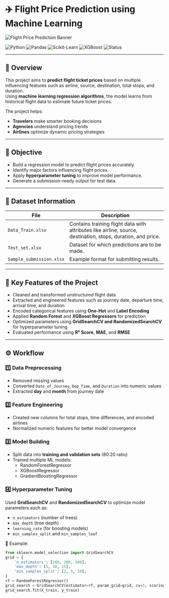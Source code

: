 # ✈️ Flight Price Prediction using Machine Learning  

![Flight Price Prediction Banner](https://github.com/saitejkonduti/FlightPricePrediction/blob/main/banner.png)

![Python](https://img.shields.io/badge/Python-3.10-blue)
![Pandas](https://img.shields.io/badge/Library-Pandas-yellow)
![Scikit-Learn](https://img.shields.io/badge/ML-Scikit--Learn-orange)
![XGBoost](https://img.shields.io/badge/Algorithm-XGBoost-green)
![Status](https://img.shields.io/badge/Project-Completed-success)

---

## 📌 Overview  

This project aims to **predict flight ticket prices** based on multiple influencing features such as airline, source, destination, total stops, and duration.  
Using **machine learning regression algorithms**, the model learns from historical flight data to estimate future ticket prices.  

The project helps:
- **Travelers** make smarter booking decisions  
- **Agencies** understand pricing trends  
- **Airlines** optimize dynamic pricing strategies  

---

## 🎯 Objective  

- Build a regression model to predict flight prices accurately.  
- Identify major factors influencing flight prices.  
- Apply **hyperparameter tuning** to improve model performance.  
- Generate a submission-ready output for test data.

---

## 🧾 Dataset Information  

| File | Description |
|------|--------------|
| `Data_Train.xlsx` | Contains training flight data with attributes like airline, source, destination, stops, duration, and price. |
| `Test_set.xlsx` | Dataset for which predictions are to be made. |
| `Sample_submission.xlsx` | Example format for submitting results. |

---

## 🧠 Key Features of the Project  

- Cleaned and transformed unstructured flight data  
- Extracted and engineered features such as journey date, departure time, arrival time, and duration  
- Encoded categorical features using **One-Hot** and **Label Encoding**  
- Applied **Random Forest** and **XGBoost Regressors** for prediction  
- Optimized parameters using **GridSearchCV and RandomizedSearchCV** for hyperparameter tuning  
- Evaluated performance using **R² Score**, **MAE**, and **RMSE**

---

## ⚙️ Workflow  

### 1️⃣ Data Preprocessing  
- Removed missing values  
- Converted `Date_of_Journey`, `Dep_Time`, and `Duration` into numeric values  
- Extracted **day** and **month** from journey date  

### 2️⃣ Feature Engineering  
- Created new columns for total stops, time differences, and encoded airlines  
- Normalized numeric features for better model convergence  

### 3️⃣ Model Building  
- Split data into **training and validation sets** (80:20 ratio)  
- Trained multiple ML models:
  - RandomForestRegressor  
  - XGBoostRegressor  
  - GradientBoostingRegressor  

### 4️⃣ Hyperparameter Tuning  
Used **GridSearchCV** and **RandomizedSearchCV** to optimize model parameters such as:
- `n_estimators` (number of trees)  
- `max_depth` (tree depth)  
- `learning_rate` (for boosting models)  
- `min_samples_split` and `min_samples_leaf`  

📘 Example:
```python
from sklearn.model_selection import GridSearchCV
grid = {
    'n_estimators': [100, 200, 300],
    'max_depth': [5, 10, 15],
    'min_samples_split': [2, 5, 10],
}
rf = RandomForestRegressor()
grid_search = GridSearchCV(estimator=rf, param_grid=grid, cv=5, scoring='r2', verbose=2)
grid_search.fit(X_train, y_train)
